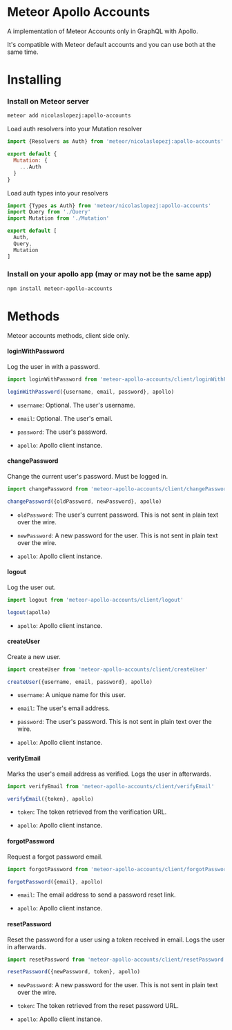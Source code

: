 # Meteor Apollo Accounts

A implementation of Meteor Accounts only in GraphQL with Apollo.

It's compatible with Meteor default accounts and you can use both at the same time.

# Installing

### Install on Meteor server

```sh
meteor add nicolaslopezj:apollo-accounts
```

Load auth resolvers into your Mutation resolver

```js
import {Resolvers as Auth} from 'meteor/nicolaslopezj:apollo-accounts'

export default {
  Mutation: {
    ...Auth
  }
}
```

Load auth types into your resolvers

```js
import {Types as Auth} from 'meteor/nicolaslopezj:apollo-accounts'
import Query from './Query'
import Mutation from './Mutation'

export default [
  Auth,
  Query,
  Mutation
]
```

### Install on your apollo app (may or may not be the same app)

```sh
npm install meteor-apollo-accounts
```

# Methods

Meteor accounts methods, client side only.

#### loginWithPassword

Log the user in with a password.

```js
import loginWithPassword from 'meteor-apollo-accounts/client/loginWithPassword'

loginWithPassword({username, email, password}, apollo)
```

- ```username```: Optional. The user's username.

- ```email```: Optional. The user's email.

- ```password```: The user's password.

- ```apollo```: Apollo client instance.

#### changePassword

Change the current user's password. Must be logged in.

```js
import changePassword from 'meteor-apollo-accounts/client/changePassword'

changePassword({oldPassword, newPassword}, apollo)
```

- ```oldPassword```: The user's current password. This is not sent in plain text over the wire.

- ```newPassword```: A new password for the user. This is not sent in plain text over the wire.

- ```apollo```: Apollo client instance.

#### logout

Log the user out.

```js
import logout from 'meteor-apollo-accounts/client/logout'

logout(apollo)
```

- ```apollo```: Apollo client instance.

#### createUser

Create a new user.

```js
import createUser from 'meteor-apollo-accounts/client/createUser'

createUser({username, email, password}, apollo)
```

- ```username```: A unique name for this user.

- ```email```: The user's email address.

- ```password```: The user's password. This is not sent in plain text over the wire.

- ```apollo```: Apollo client instance.

#### verifyEmail

Marks the user's email address as verified. Logs the user in afterwards.

```js
import verifyEmail from 'meteor-apollo-accounts/client/verifyEmail'

verifyEmail({token}, apollo)
```

- ```token```: The token retrieved from the verification URL.

- ```apollo```: Apollo client instance.


#### forgotPassword

Request a forgot password email.

```js
import forgotPassword from 'meteor-apollo-accounts/client/forgotPassword'

forgotPassword({email}, apollo)
```

- ```email```: The email address to send a password reset link.

- ```apollo```: Apollo client instance.

#### resetPassword

Reset the password for a user using a token received in email. Logs the user in afterwards.

```js
import resetPassword from 'meteor-apollo-accounts/client/resetPassword'

resetPassword({newPassword, token}, apollo)
```

- ```newPassword```: A new password for the user. This is not sent in plain text over the wire.

- ```token```: The token retrieved from the reset password URL.

- ```apollo```: Apollo client instance.
